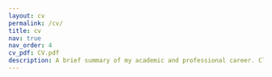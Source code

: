 ```yaml
---
layout: cv
permalink: /cv/
title: cv
nav: true
nav_order: 4
cv_pdf: CV.pdf
description: A brief summary of my academic and professional career. Click on the PDF icon to download a copy of my CV.
---
```

